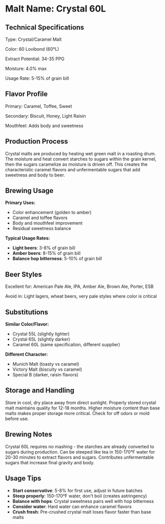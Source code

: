 # Malt Name: Crystal 60L

## Technical Specifications

Type: Crystal/Caramel Malt

Color: 60 Lovibond (60°L)

Extract Potential: 34-35 PPG

Moisture: 4.0% max

Usage Rate: 5-15% of grain bill

## Flavor Profile

Primary: Caramel, Toffee, Sweet

Secondary: Biscuit, Honey, Light Raisin

Mouthfeel: Adds body and sweetness

## Production Process

Crystal malts are produced by heating wet green malt in a roasting drum. The moisture and heat convert starches to sugars within the grain kernel, then the sugars caramelize as moisture is driven off. This creates the characteristic caramel flavors and unfermentable sugars that add sweetness and body to beer.

## Brewing Usage

**Primary Uses:**
- Color enhancement (golden to amber)
- Caramel and toffee flavors
- Body and mouthfeel improvement
- Residual sweetness balance

**Typical Usage Rates:**
- **Light beers**: 3-8% of grain bill
- **Amber beers**: 8-15% of grain bill
- **Balance hop bitterness**: 5-10% of grain bill

## Beer Styles

Excellent for: American Pale Ale, IPA, Amber Ale, Brown Ale, Porter, ESB

Avoid in: Light lagers, wheat beers, very pale styles where color is critical

## Substitutions

**Similar Color/Flavor:**
- Crystal 55L (slightly lighter)
- Crystal 65L (slightly darker)
- Caramel 60L (same specification, different supplier)

**Different Character:**
- Munich Malt (toasty vs caramel)
- Victory Malt (biscuity vs caramel)
- Special B (darker, raisin flavors)

## Storage and Handling

Store in cool, dry place away from direct sunlight. Properly stored crystal malt maintains quality for 12-18 months. Higher moisture content than base malts makes proper storage more critical. Check for off odors or mold before use.

## Brewing Notes

Crystal 60L requires no mashing - the starches are already converted to sugars during production. Can be steeped like tea in 150-170°F water for 20-30 minutes to extract flavors and sugars. Contributes unfermentable sugars that increase final gravity and body.

## Usage Tips

- **Start conservative**: 5-8% for first use, adjust in future batches
- **Steep properly**: 150-170°F water, don't boil (creates astringency)
- **Balance with hops**: Crystal sweetness pairs well with hop bitterness
- **Consider water**: Hard water can enhance caramel flavors
- **Crush fresh**: Pre-crushed crystal malt loses flavor faster than base malts